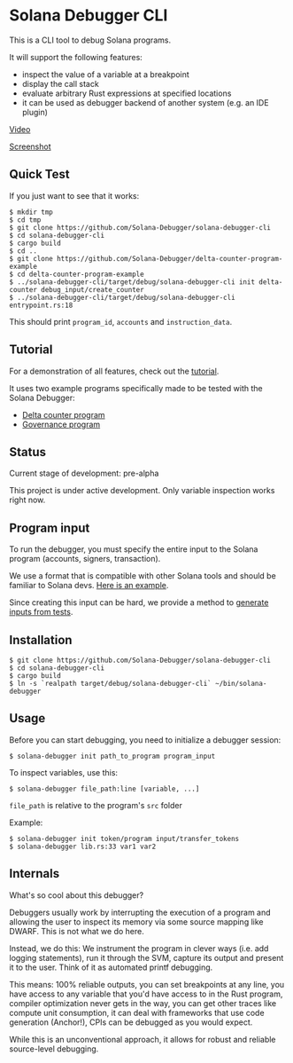 # Solana Debugger CLI

This is a CLI tool to debug Solana programs.

It will support the following features:
- inspect the value of a variable at a breakpoint
- display the call stack
- evaluate arbitrary Rust expressions at specified locations
- it can be used as debugger backend of another system (e.g. an IDE plugin)

[Video](https://x.com/maximschmidt94/status/1914802590568562965)

[Screenshot](screenshot.png)

## Quick Test

If you just want to see that it works:

```
$ mkdir tmp
$ cd tmp
$ git clone https://github.com/Solana-Debugger/solana-debugger-cli
$ cd solana-debugger-cli 
$ cargo build
$ cd ..
$ git clone https://github.com/Solana-Debugger/delta-counter-program-example
$ cd delta-counter-program-example
$ ../solana-debugger-cli/target/debug/solana-debugger-cli init delta-counter debug_input/create_counter
$ ../solana-debugger-cli/target/debug/solana-debugger-cli entrypoint.rs:18
```

This should print `program_id`, `accounts` and `instruction_data`.

## Tutorial

For a demonstration of all features, check out the [tutorial](tutorial.md).

It uses two example programs specifically made to be tested with the Solana Debugger:

* [Delta counter program](https://github.com/Solana-Debugger/delta-counter-program-example)
* [Governance program](https://github.com/Solana-Debugger/governance-program-example)

## Status

Current stage of development: pre-alpha

This project is under active development. Only variable inspection works right now.

## Program input

To run the debugger, you must specify the entire input to the Solana program (accounts, signers, transaction).

We use a format that is compatible with other Solana tools and should be familiar to Solana devs. [Here is an example](https://github.com/Solana-Debugger/delta-counter-program-example/tree/main/debug_input/increase_counter_from_0_by_100).

Since creating this input can be hard, we provide a method to [generate inputs from tests](https://github.com/Solana-Debugger/save-input).

## Installation

```
$ git clone https://github.com/Solana-Debugger/solana-debugger-cli
$ cd solana-debugger-cli
$ cargo build
$ ln -s `realpath target/debug/solana-debugger-cli` ~/bin/solana-debugger
```

## Usage

Before you can start debugging, you need to initialize a debugger session:
```
$ solana-debugger init path_to_program program_input
```

To inspect variables, use this:
```
$ solana-debugger file_path:line [variable, ...]
```

`file_path` is relative to the program's `src` folder

Example:
```
$ solana-debugger init token/program input/transfer_tokens
$ solana-debugger lib.rs:33 var1 var2
```

## Internals

What's so cool about this debugger?

Debuggers usually work by interrupting the execution of a program and allowing the user to inspect its memory via some source mapping like DWARF. This is not what we do here.

Instead, we do this: We instrument the program in clever ways (i.e. add logging statements), run it through the SVM, capture its output and present it to the user. Think of it as automated printf debugging.

This means: 100% reliable outputs, you can set breakpoints at any line, you have access to any variable that you'd have access to in the Rust program, compiler optimization never gets in the way, you can get other traces like compute unit consumption, it can deal with frameworks that use code generation (Anchor!), CPIs can be debugged as you would expect.

While this is an unconventional approach, it allows for robust and reliable source-level debugging.
